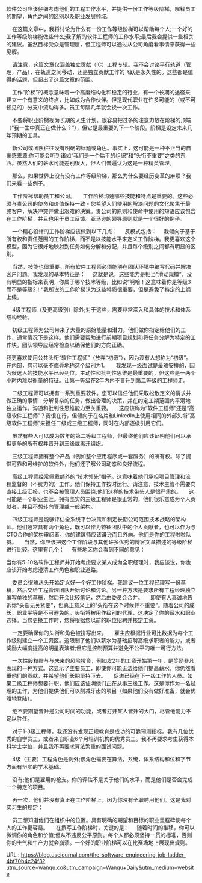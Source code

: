 软件公司应该仔细考虑他们的工程工作水平，并提供一份工作等级阶梯，解释员工的期望，角色之间的区别以及职业发展领域。

    在这篇文章中，我将讨论为什么有一份工作等级阶梯可以帮助每个人;一个好的工作等级阶梯能做些什么;我了解的软件工程师的工作水平;最后我会提供一些相关的建议。虽然目标受众是管理层，但工程师可以通过从公司角度看事情来获得一些见解。

    请注意，这篇文章仅涵盖独立贡献（IC）工程专辑。我不会讨论平行轨道（管理，产品），在轨道之间移动，还是独立贡献工作的飞跃是永久性的。这些都是值得的话题，但超出了这篇文章的范围。

    工作“阶梯”的概念意味着一个高度结构化和稳定的行业，有一个长期的途径来建立一个有意义的终点，比如成为合作伙伴。但是现代职业在许多可能的（或不可预见的）分支中流动得多。员工每隔几年就会换一次工作。

    不要将职业阶梯视为长期的人生计划。很容易把过多的注意力放在阶梯的顶端（“我一生中真正在做什么？”），但它是最重要的下一个阶段。阶梯是设定未来几年预期的工具。

    新公司或团队往往没有明确的标题或角色。事实上，这可能是一种不正当的自豪感来源;你可能会听到诸如“我们是一个扁平的组织”和“头衔不重要”之类的东西。虽然人们的薪水可能差别很大，但人们普遍认为这是一种精英管理。

    那么，如果世界上没有没有工作等级阶梯，那么为什么要经历变革的麻烦？我们来看一些例子。

    工作阶梯帮助员工和公司。
    工作阶梯沟通哪些技能和特点是重要的。这些必须与贵公司的使命和价值保持一致 - 您希望人们使用的解决问题的文化聚焦于最终客户，解决冲突并做出艰难的决策。贵公司的原则和使命中使用的短语应该包含在工作阶梯，并且也用于员工反馈。亚马逊的领导原则就是一个很好的例子。

    一个精心设计的工作阶梯应该做到以下几点：
    反模式包括：
    我倾向于基于所有权和责任范围的工作阶梯，而不是以技能水平来定义工作阶梯。我更喜欢这个模型，因为它很好地映射到任务如何分解和分配，并且每个级别之间都有明显的区别。

    当然，技能也很重要。所有软件工程师必须能够在团队环境中编写代码并解决客户问题。我发现的基本特征是：
    这就是说，这些能力是相当“滑动规模”，没有明显的指标来表明，你属于哪个技术等级，比如说“啊哈！这意味着你是等级3而不是等级2！“我所说的工作阶梯认为这些特质很重要，但是避免了特定的上纲上线。

    4级工程师（及更高级别）除外;对于这些，需要非常深入和具体的技术和体系结构经验。

    初级工程师为公司带来了大量的原始能量和潜力。他们做你指定给他们的工作，通常情况下是这样。他们需要帮助进行前期项目规划和将任务分解为特定的工作块。团队领导应经常检查以确保他们的方向正确。

我更喜欢使用公共头衔“软件工程师”（放弃“初级”），因为没有人想称为“初级”。在内部，您可以毫不侮辱地称这个级别为1。
    我发现一级面试是最难安排的，因为候选人的技能水平已经到位。主动性和批判性思维是最重要的，但这些是一两个小时内难以衡量的特征。让第一等级在2年内内不晋升到第二等级的工程师走。

    二级工程师可以拥有一系列重要软件。您可以信任他们采取松散定义的请求并做正确的事情 - 分解复杂的任务，做出合理的决策，并在约定工期范围内平滑地独立运作。沟通和批判性思维能力至关重要。
    这应该称为“软件工程师”还是“高级软件工程师”？我很在行，但倾向于在名片和LinkedIn上使用相同的外部头衔“高级软件工程师”来担任二级或三级工程师，同时在内部逐级引用它们。

    虽然有些人可以成为数年的第二等级工程师，但最终他们应该证明他们可以承担更多的所有权并晋升到三级或离开组织。

    三级工程师拥有整个产品（例如整个应用程序或一套服务）的所有权。除了提供可靠和可维护的软件外，他们还了解公司动态和良好流程。

    高级工程师经常佩戴额外的“技术领先”帽子。这意味着他们承担项目管理和流程监督的（不费力的）工作。他们保持工作按时运行。请注意，技术主管不需要向直接上级汇报，也不会被管理人员围绕;他们这样的技术带头人是很严肃的。
    这可能是一个职业生涯。拥有坚实的三级工程师是很正常的，他们很乐意成为个人贡献者，并且不想转向管理或一般架构。

    四级工程师是能够评估全系统平台决策和制定长期公司范围技术战略的架构师。他们通常具有两个角色，既可以作为特征团队中的个人贡献者，也可以作为与CTO合作的架构审阅者。你的建筑师应该谦逊而且外向。他们是你的工程啦啦队员。
    当然，你应该把这个工作阶段与其他许多优秀的博客文章描述的等级阶梯进行比较。这里有几个：
    有些地区你会看到不同的意见：

当你有5-10名软件工程师并开始考虑要求某人成为全职经理时，我应该说，你也应该开始考虑澄清工作角色和职业道路。

    委员会很难从头开始定义好一个好工作阶梯。我建议一位工程经理写一份草稿，然后交给工程管理团队开始讨论和讨论。另一种方法是要求所有工程经理独立编写单独的草稿，然后开会比较笔记，然后由委员会合并。
    即使有人真诚地告诉你“头衔无关紧要”，但真正意义上的“头衔在这个时候并不重要”。随着公司的成长，职业平等是不可避免的。头衔将被用作级别的代理，这决定了你的薪水和职业选择。当您更换工作时，您将根据您以前的职位招聘并核定工资。

    一定要确保你的头衔和角色被拼写出来。
    雇主应根据行业可比数据为每个工作级别建立一个工资区。这限制了他们以薪水为基础招聘高级求职者的能力，或者奖励大幅度提高的明星表演者;但它是控制预算并避免不公平的唯一可行方法。

    一次性股权赠与与未来的风险投资，例如发2年的工资开始第一年，是奖励非凡表现的一种方式。这显示了主要员工，即使你可能无法给他们提高薪水，你仍然看重他们的贡献，并希望他们长期坚持下去。
    促进已经在下一级工作的人员。如果二级工程师想要升职，他们应该证明他们正在从事三级工作。这是你作为一名经理的工作，为他们提供他们可以削减牙齿的项目（如果他们没有做好准备，就会优雅地登陆）。

    绝不要期望晋升是公司时间的功能，或者打开某人晋升的大门，尽管他能力不足以胜任。

    对于1-3级工程师，我还没有发现正规教育是成功的可靠预测指标。我有几位优秀的自学员工，或者来自职业6个月培训机构的优秀员工。我不再要求考生获得本科学士学位，并且我不再要求算法繁重的面试问题。

    4级（主要）工程角色是例外;该角色需要在算法，系统，体系结构和位和字节方面有坚实的学术基础。

    没有;他们是雇用的枪支。你的评估不是关于他们的水平，而是他们是否会完成一个特定的项目。

    再一次，他们并没有真正在工作阶梯上，因为你没有全职聘用他们。这是我对实习生的规定：

    员工想知道他们在组织中的位置。具有明确的期望和目标的职业里程碑使每个人的工作更容易。
    在撰写工作阶梯时，关键的是：
    随着时间的推移，你可以微调你的角色和价值;但从不违反公平原则。每个人都必须坚持一贯的标准，否则你的士气和生产力就会崩溃。一个好的职业阶梯可以在比赛场地上展现出规则。

  URL : https://blog.usejournal.com/the-software-engineering-job-ladder-4bf70b4c24f3?utm_source=wanqu.co&utm_campaign=Wanqu+Daily&utm_medium=website